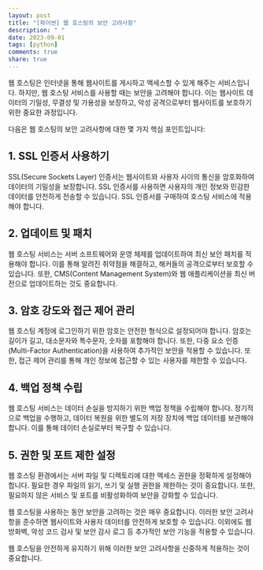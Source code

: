 ```yaml
---
layout: post
title: "[파이썬] 웹 호스팅의 보안 고려사항"
description: " "
date: 2023-09-01
tags: [python]
comments: true
share: true
---
```


웹 호스팅은 인터넷을 통해 웹사이트를 게시하고 액세스할 수 있게 해주는 서비스입니다. 하지만, 웹 호스팅 서비스를 사용할 때는 보안을 고려해야 합니다. 이는 웹사이트 데이터의 기밀성, 무결성 및 가용성을 보장하고, 악성 공격으로부터 웹사이트를 보호하기 위한 중요한 과정입니다.

다음은 웹 호스팅의 보안 고려사항에 대한 몇 가지 핵심 포인트입니다:

## 1. SSL 인증서 사용하기

SSL(Secure Sockets Layer) 인증서는 웹사이트와 사용자 사이의 통신을 암호화하여 데이터의 기밀성을 보장합니다. SSL 인증서를 사용하면 사용자의 개인 정보와 민감한 데이터를 안전하게 전송할 수 있습니다. SSL 인증서를 구매하여 호스팅 서비스에 적용해야 합니다.

## 2. 업데이트 및 패치

웹 호스팅 서비스는 서버 소프트웨어와 운영 체제를 업데이트하여 최신 보안 패치를 적용해야 합니다. 이를 통해 알려진 취약점을 해결하고, 해커들의 공격으로부터 보호할 수 있습니다. 또한, CMS(Content Management System)와 웹 애플리케이션을 최신 버전으로 업데이트하는 것도 중요합니다.

## 3. 암호 강도와 접근 제어 관리

웹 호스팅 계정에 로그인하기 위한 암호는 안전한 형식으로 설정되어야 합니다. 암호는 길이가 길고, 대소문자와 특수문자, 숫자를 포함해야 합니다. 또한, 다중 요소 인증(Multi-Factor Authentication)을 사용하여 추가적인 보안을 적용할 수 있습니다. 또한, 접근 제어 관리를 통해 개인 정보에 접근할 수 있는 사용자를 제한할 수 있습니다.

## 4. 백업 정책 수립

웹 호스팅 서비스는 데이터 손실을 방지하기 위한 백업 정책을 수립해야 합니다. 정기적으로 백업을 수행하고, 데이터 복원을 위한 별도의 저장 장치에 백업 데이터를 보관해야 합니다. 이를 통해 데이터 손실로부터 복구할 수 있습니다.

## 5. 권한 및 포트 제한 설정

웹 호스팅 환경에서는 서버 파일 및 디렉토리에 대한 액세스 권한을 정확하게 설정해야 합니다. 필요한 경우 파일의 읽기, 쓰기 및 실행 권한을 제한하는 것이 중요합니다. 또한, 필요하지 않은 서비스 및 포트를 비활성화하여 보안을 강화할 수 있습니다.

웹 호스팅을 사용하는 동안 보안을 고려하는 것은 매우 중요합니다. 이러한 보안 고려사항을 준수하면 웹사이트와 사용자 데이터를 안전하게 보호할 수 있습니다. 이외에도 웹 방화벽, 악성 코드 검사 및 보안 감사 로그 등 추가적인 보안 기능을 적용할 수 있습니다.

웹 호스팅을 안전하게 유지하기 위해 이러한 보안 고려사항을 신중하게 적용하는 것이 중요합니다.